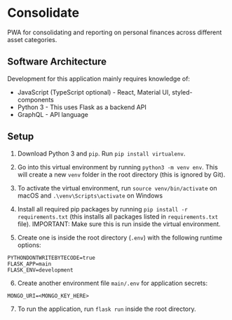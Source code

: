 # Consolidate
PWA for consolidating and reporting on personal finances across different asset categories.

## Software Architecture

Development for this application mainly requires knowledge of:
- JavaScript (TypeScript optional) - React, Material UI, styled-components 
- Python 3 - This uses Flask as a backend API
- GraphQL - API language

## Setup

1. Download Python 3 and `pip`. Run `pip install virtualenv`.

2. Go into this virtual environment by running `python3 -m venv env`. This will create a new `venv` folder in the 
   root directory (this is ignored by Git).
   
3. To activate the virtual environment, run `source venv/bin/activate` on macOS and `.\venv\Scripts\activate` on Windows
   
4. Install all required pip packages by running `pip install -r requirements.txt` 
   (this installs all packages listed in `requirements.txt` file). IMPORTANT: Make sure this is run inside the virtual
   environment.
   
5. Create one is inside the root directory (`.env`) with the following runtime options:

```
PYTHONDONTWRITEBYTECODE=true
FLASK_APP=main
FLASK_ENV=development
```

6. Create another environment file `main/.env` for application secrets:

```
MONGO_URI=<MONGO_KEY_HERE>
```

7. To run the application, run `flask run` inside the root directory.